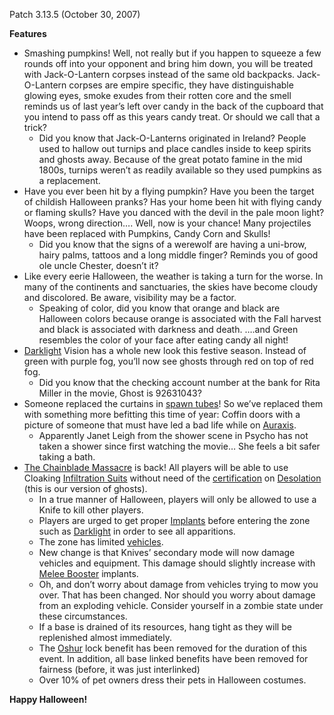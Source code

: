 Patch 3.13.5 (October 30, 2007)

**Features**

- Smashing pumpkins! Well, not really but if you happen to squeeze a few rounds
  off into your opponent and bring him down, you will be treated with
  Jack-O-Lantern corpses instead of the same old backpacks. Jack-O-Lantern
  corpses are empire specific, they have distinguishable glowing eyes, smoke
  exudes from their rotten core and the smell reminds us of last year’s left
  over candy in the back of the cupboard that you intend to pass off as this
  years candy treat. Or should we call that a trick?
  - Did you know that Jack-O-Lanterns originated in Ireland? People used to
    hallow out turnips and place candles inside to keep spirits and ghosts away.
    Because of the great potato famine in the mid 1800s, turnips weren’t as
    readily available so they used pumpkins as a replacement.
- Have you ever been hit by a flying pumpkin? Have you been the target of
  childish Halloween pranks? Has your home been hit with flying candy or flaming
  skulls? Have you danced with the devil in the pale moon light? Woops, wrong
  direction…. Well, now is your chance! Many projectiles have been replaced with
  Pumpkins, Candy Corn and Skulls!
  - Did you know that the signs of a werewolf are having a uni-brow, hairy
    palms, tattoos and a long middle finger? Reminds you of good ole uncle
    Chester, doesn’t it?
- Like every eerie Halloween, the weather is taking a turn for the worse. In
  many of the continents and sanctuaries, the skies have become cloudy and
  discolored. Be aware, visibility may be a factor.
  - Speaking of color, did you know that orange and black are Halloween colors
    because orange is associated with the Fall harvest and black is associated
    with darkness and death. ….and Green resembles the color of your face after
    eating candy all night!
- [Darklight](../implants/Darklight_Vision.md) Vision has a whole new look this festive
  season. Instead of green with purple fog, you’ll now see ghosts through red on
  top of red fog.
  - Did you know that the checking account number at the bank for Rita Miller in
    the movie, Ghost is 92631043?
- Someone replaced the curtains in [spawn tubes](../items/Respawn_Tube.md)! So
  we’ve replaced them with something more befitting this time of year: Coffin
  doors with a picture of someone that must have led a bad life while on
  [Auraxis](../locations/Auraxis.md).
  - Apparently Janet Leigh from the shower scene in Psycho has not taken a
    shower since first watching the movie… She feels a bit safer taking a bath.
- [The Chainblade Massacre](../archive/events/The_Chainblade_Massacre.md) is back! All
  players will be able to use Cloaking
  [Infiltration Suits](../armor/Infiltration_Suit.md) without need of the
  [certification](../certifications/Certification.md) on
  [Desolation](../locations/Oshur.md#Desolation) (this is our version of
  ghosts).
  - In a true manner of Halloween, players will only be allowed to use a Knife
    to kill other players.
  - Players are urged to get proper [Implants](../implants/index.md) before
    entering the zone such as [Darklight](../implants/Darklight_Vision.md) in order to
    see all apparitions.
  - The zone has limited [vehicles](../vehicles/index.md).
  - New change is that Knives’ secondary mode will now damage vehicles and
    equipment. This damage should slightly increase with
    [Melee Booster](../implants/Melee_Booster.md) implants.
  - Oh, and don’t worry about damage from vehicles trying to mow you over. That
    has been changed. Nor should you worry about damage from an exploding
    vehicle. Consider yourself in a zombie state under these circumstances.
  - If a base is drained of its resources, hang tight as they will be
    replenished almost immediately.
  - The [Oshur](../locations/Oshur.md) lock benefit has been removed for the
    duration of this event. In addition, all base linked benefits have been
    removed for fairness (before, it was just interlinked)
  - Over 10% of pet owners dress their pets in Halloween costumes.

**Happy Halloween!**
